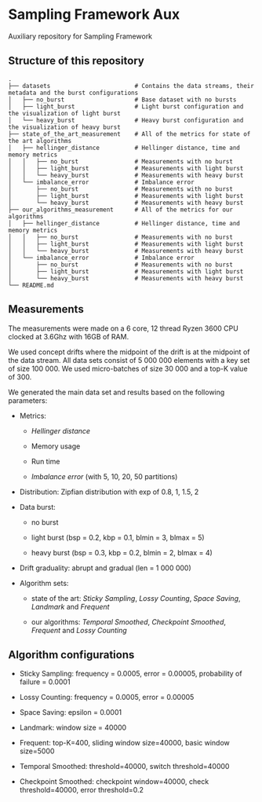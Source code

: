 # Sampling Framework Aux
Auxiliary repository for Sampling Framework

## Structure of this repository

    .
    ├── datasets                        # Contains the data streams, their metadata and the burst configurations
    │   ├── no_burst                    # Base dataset with no bursts
    │   ├── light_burst                 # Light burst configuration and the visualization of light burst
    │   └── heavy_burst                 # Heavy burst configuration and the visualization of heavy burst
    ├── state_of_the_art_measurement    # All of the metrics for state of the art algorithms
    │   ├── hellinger_distance          # Hellinger distance, time and memory metrics
    │   │   ├── no_burst                # Measurements with no burst
    │   │   ├── light_burst             # Measurements with light burst
    │   │   └── heavy_burst             # Measurements with heavy burst
    │   └── imbalance_error             # Imbalance error
    │       ├── no_burst                # Measurements with no burst
    │       ├── light_burst             # Measurements with light burst
    │       └── heavy_burst             # Measurements with heavy burst
    ├── our_algorithms_measurement      # All of the metrics for our algorithms
    │   ├── hellinger_distance          # Hellinger distance, time and memory metrics
    │   │   ├── no_burst                # Measurements with no burst
    │   │   ├── light_burst             # Measurements with light burst
    │   │   └── heavy_burst             # Measurements with heavy burst
    │   └── imbalance_error             # Imbalance error
    │       ├── no_burst                # Measurements with no burst
    │       ├── light_burst             # Measurements with light burst
    │       └── heavy_burst             # Measurements with heavy burst
    └── README.md

## Measurements

The measurements were made on a 6 core, 12 thread Ryzen 3600 CPU clocked at 3.6Ghz with 16GB of RAM.

We used concept drifts where the midpoint of the drift is at the midpoint of the data stream.
All data sets consist of 5 000 000 elements with a key set of size 100 000.
We used micro-batches of size 30 000 and a top-K value of 300.

We generated the main data set and results based on the following
parameters:

-   Metrics:

    -   *Hellinger distance*

    -   Memory usage

    -   Run time

    -   *Imbalance error* (with 5, 10, 20, 50 partitions)

-   Distribution: Zipfian distribution with
    exp of 0.8, 1, 1.5, 2

-   Data burst:

    -   no burst

    -   light burst (bsp = 0.2, kbp = 0.1, blmin = 3,
        blmax = 5)

    -   heavy burst (bsp = 0.3, kbp = 0.2, blmin = 2,
        blmax = 4)

-   Drift graduality: abrupt and gradual (len = 1 000 000)

-   Algorithm sets:

    -   state of the art: *Sticky Sampling*, *Lossy Counting*, *Space Saving*, *Landmark*
        and *Frequent*

    -   our algorithms: *Temporal Smoothed*, *Checkpoint Smoothed*, *Frequent* and
        *Lossy Counting*

## Algorithm configurations

-   Sticky Sampling: frequency = 0.0005, error = 0.00005, probability of failure = 0.0001

-   Lossy Counting: frequency = 0.0005, error = 0.00005

-   Space Saving: epsilon = 0.0001

-   Landmark: window size = 40000

-   Frequent: top-K=400, sliding window size=40000, basic window size=5000

-   Temporal Smoothed: threshold=40000, switch threshold=40000

-   Checkpoint Smoothed: checkpoint window=40000, check threshold=40000, error threshold=0.2
